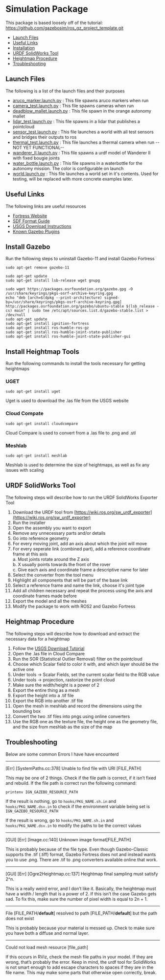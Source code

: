 # Simulation Package
This package is based loosely off of the tutorial:
https://github.com/gazebosim/ros_gz_project_template.git

- [Launch Files](README.md#launch-files)
- [Useful Links](README.md#useful-links)
- [Installation](README.md#install-gazebo)
- [URDF SolidWorks Tool](README.md#urdf-solidworks-tool)
- [Heightmap Procedure](README.md#heightmap-procedure)
- [Troubleshooting](README.md#troubleshooting)

## Launch Files

The following is a list of the launch files and their purposes
- [aruco_marker.launch.py](./launch/aruco_marker.launch.py) : This file spawns aruco markers when run
- [camera_test.launch.py](./launch/camera_test.launch.py) : This file spawns cameras when run
- [deadblow_mallet.launch.py](./launch/deadblow_mallet.launch.py) : This file spawn in the orange autonomy mallet
- [lidar_test.launch.py](./launch/lidar_test.launch.py) : This file spawns in a lidar that publishes a pointcloud
- [sensor_test.launch.py](./launch/sensor_test.launch.py) : This file launches a world with all test sensors and bridges their outputs to ros
- [thermal_test.launch.py](./launch/thermal_test.launch.py) : This file launches a thermal camera when run --NOT YET FUNCTIONAL--
- [wanderer_II.launch.py](./launch/wanderer_II.launch.py) : This file spawns a urdf model of Wanderer II with fixed bougie joints
- [water_bottle.launch.py](./launch/water_bottle.launch.py) : This file spawns in a waterbottle for the autonomy mission. The color is configurable on launch
- [world.launch.py](./launch/world.launch.py) : This file launches a world set in it's contents. Used for testing, will be replaced with more concrete examples later.

## Useful Links

The following links are useful resources
- [Fortress Website](https://gazebosim.org/docs/fortress)
- [SDF Format Guide](http://sdformat.org/spec?ver=1.8&elem=sdf)
- [USGS Download Instructions](https://apps.nationalmap.gov/uget-instructions/index.html)
- [Known Gazebo Plugins](src/README.md)


## Install Gazebo

Run the following steps to uninstall Gazebo-11 and install Gazebo Fortress

```
sudo apt-get remove gazebo-11

sudo apt-get update
sudo apt-get install lsb-release wget gnupg

sudo wget https://packages.osrfoundation.org/gazebo.gpg -O /usr/share/keyrings/pkgs-osrf-archive-keyring.gpg
echo "deb [arch=$(dpkg --print-architecture) signed-by=/usr/share/keyrings/pkgs-osrf-archive-keyring.gpg] http://packages.osrfoundation.org/gazebo/ubuntu-stable $(lsb_release -cs) main" | sudo tee /etc/apt/sources.list.d/gazebo-stable.list > /dev/null
sudo apt-get update
sudo apt-get install ignition-fortress
sudo apt-get install ros-humble-ros-gz
sudo apt-get install ros-humble-joint-state-publisher
sudo apt-get install ros-humble-joint-state-publisher-gui
```

## Install Heightmap Tools

Run the following commands to install the tools necessary for getting heightmaps

### UGET
```
sudo apt-get install uget
```

Uget is used to download the .las file from the USGS website

### Cloud Compate

```
sudo apt-get install cloudcompare
```
 Cloud Compare is used to convert from a .las file to .png and .stl

 ### Meshlab

 ```
sudo apt-get install meshlab
```
Meshlab is used to determine the size of heightmaps, as well as fix any issues with scaling


## URDF SolidWorks Tool

The following steps will describe how to run the URDF SolidWorks Exporter Tool

1. Download the URDF tool from [https://wiki.ros.org/sw_urdf_exporter](https://wiki.ros.org/sw_urdf_exporter)
2. Run the installer
3. Open the assembly you want to export
4. Remove any unnecessary parts and/or details
5. Go into reference geometry
6. For every moving joint, add an axis about which the joint will move
7. For every seperate link (combined part), add a reference coordinate frame at this axis  
   a. Most joints rotate around the Z axis  
   b. X usually points towards the front of the rover  
   c. Give each axis and coordinate frame a descriptive name for later
8. Select the converter from the tool menu
9. Highlight all components that will be part of the base link
10. Select a reference frame and name the link, choose it's joint type
11. Add all children necessary and repeat the process using the axis and coordinate frames made before
12. Export the model and all the meshes
13. Modify the package to work with ROS2 and Gazebo Fortress

## Heightmap Procedure

The following steps will describe how to download and extract the necessary data for a heightmap

1. Follow the [USGS Download Tutorial](https://apps.nationalmap.gov/uget-instructions/index.html)
2. Open the .las file in Cloud Compare
3. Run the SOR (Statistical Outlier Removal) filter on the pointcloud
4. Choose which Scalar field to color it with, and which layer should be the active one
5. Under tools -> Scalar Fields, set the current scalar field to the RGB value
6. Under tools -> projection, rastorize the point cloud
7. Make sure the width/height is a power of 2
8. Export the entire thing as a mesh
9. Export the height into a .tif file
10. Export the RGB into another .tif file
11. Open the mesh in meshlab and record the dimensions using the bounding box
12. Convert the two .tif files into pngs using online converters
13. Use the RGB one as the texture file, the height one as the geometry file, and the size from meshlab as the size of the map


## Troubleshooting 

Below are some common Errors I have have encounterd

--------------------------------------------------------------------------------------------

[Err] [SystemPaths.cc:378] Unable to find file with URI [FILE_PATH]

This may be one of 2 things. Check if the file path is correct, if it isn’t fixed and rebuild. If the file path is correct run the following command:
```
printenv IGN_GAZEBO_RESOURCE_PATH
```
If the result is nothing, go to `hooks/PKG_NAME.sh.in` and `hooks/PKG_NAME.dsv.in` to check if the environment variable being set is `IGN_GAZEBO_RESOURCE_PATH`

If the result is wrong, go to `hooks/PKG_NAME.sh.in` and `hooks/PKG_NAME.dsv.in` to modify the paths to be the correct values

--------------------------------------------------------------------------------------------

[GUI] [Err] [Image.cc:140] Unknown image format[FILE_PATH]

This is probably because of the file type. Even though Gazebo-Classic supports the .tif (.tiff) format, Gazebo Fortress does not and instead wants you to use .png. There are .tif to .png converters available online that work.

--------------------------------------------------------------------------------------------

[GUI] [Err] [Ogre2Heightmap.cc:137] Heightmap final sampling must satisfy 2^n.

This is a really weird error, and I don’t like it. Basically, the heightmap must have a width / length that is a power of 2. If this isn’t the case Gazebo gets sad. To fix this, make sure the number of pixel width is equal to 2n + 1.

--------------------------------------------------------------------------------------------

File [FILE_PATH/__default__] resolved to path [FILE_PATH/__default__] but the path does not exist

This is probably because your material is messed up. Check to make sure you have both a diffuse and normal layer.

--------------------------------------------------------------------------------------------

Could not load mesh resource [file_path]

If this occurs in RViz, check the mesh file paths in your model. If they are wrong, that’s probably the error. Keep in mind, the urdf tool for SolidWorks is not smart enough to add escape characters to spaces if they are in the file name. This may make some parts that otherwise open correctly, break.

